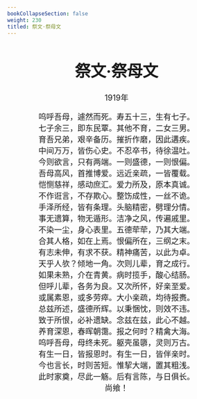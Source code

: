 ```yaml
---
bookCollapseSection: false
weight: 230
titled: 祭文·祭母文
---
```


<div align="center">

<font size="4">

# 祭文·祭母文
1919年

呜呼吾母，遽然而死。寿五十三，生有七子。  
七子余三，即东民覃。其他不育，二女三男。  
育吾兄弟，艰辛备历。摧折作磨，因此遘疾。  
中间万万，皆伤心史。不忍卒书，待徐温吐。  
今则欲言，只有两端。一则盛德，一则恨偏。  
吾母高风，首推博爱。远近亲疏，一皆覆载。  
恺恻慈祥，感动庶汇。爱力所及，原本真诚。  
不作诳言，不存欺心。整饬成性，一丝不诡。  
手泽所经，皆有条理。头脑精密，劈理分情。  
事无遗算，物无遁形。洁净之风，传遍戚里。  
不染一尘，身心表里。五德荦荦，乃其大端。  
合其人格，如在上焉。恨偏所在，三纲之末。  
有志未伸，有求不获。精神痛苦，以此为卓。  
天乎人欤？倾地一角。次则儿辈，育之成行。  
如果未熟，介在青黄。病时揽手，酸心结肠。  
但呼儿辈，各务为良。又次所怀，好亲至爱。  
或属素恩，或多劳瘁。大小亲疏，均待报赉。  
总兹所述，盛德所辉。以秉悃忱，则效不违。  
致于所恨，必补遗缺。念兹在兹，此心不越。  
养育深恩，春晖朝霭。报之何时？精禽大海。  
呜呼吾母，母终未死。躯壳虽隳，灵则万古。  
有生一日，皆报恩时。有生一日，皆伴亲时。  
今也言长，时则苦短。惟挈大端，置其粗浅。  
此时家奠，尽此一觞。后有言陈，与日俱长。  
尚飨！

</font>

</div>
